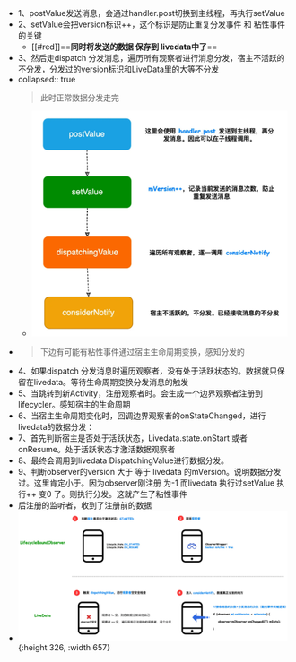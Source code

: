 - 1、postValue发送消息，会通过handler.post切换到主线程，再执行setValue
- 2、setValue会把version标识++，这个标识是防止重复分发事件 和 粘性事件的关键
	- [[#red]]==**同时将发送的数据 保存到 livedata中了**==
- 3、然后走dispatch 分发消息，遍历所有观察者进行消息分发，宿主不活跃的不分发，分发过的version标识和LiveData里的大等不分发
- collapsed:: true
  > 此时正常数据分发走完
	- ![image.png](../assets/image_1684422590790_0.png)
- > 下边有可能有粘性事件通过宿主生命周期变换，感知分发的
- 4、如果dispatch 分发消息时遍历观察者，没有处于活跃状态的。数据就只保留在livedata。等待生命周期变换分发消息的触发
- 5、当跳转到新Activity，注册观察者时。会生成一个边界观察者注册到lifecycler。感知宿主的生命周期
- 6、当宿主生命周期变化时，回调边界观察者的onStateChanged，进行livedata的数据分发：
- 7、首先判断宿主是否处于活跃状态，Livedata.state.onStart 或者 onResume。处于活跃状态才激活数据观察者
- 8、最终会调用到livedata DispatchingValue进行数据分发。
- 9、判断observer的version 大于 等于 livedata 的mVersion。说明数据分发过。这里肯定小于。因为observer刚注册 为-1  而livedata 执行过setValue 执行++ 变0 了。则执行分发。这就产生了粘性事件
- 后注册的监听者，收到了注册前的数据
- ![image.png](../assets/image_1684422541882_0.png){:height 326, :width 657}